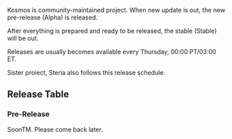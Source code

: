 Kosmos is community-maintained project. When new update is out, the new pre-release (Alpha) is released.

After everything is prepared and ready to be released, the stable (Stable) will be out.

Releases are usually becomes available every Thursday, 00:00 PT/03:00 ET.

Sister proiect, Steria also follows this release schedule.

## Release Table
### Pre-Release
SoonTM. Please come back later.